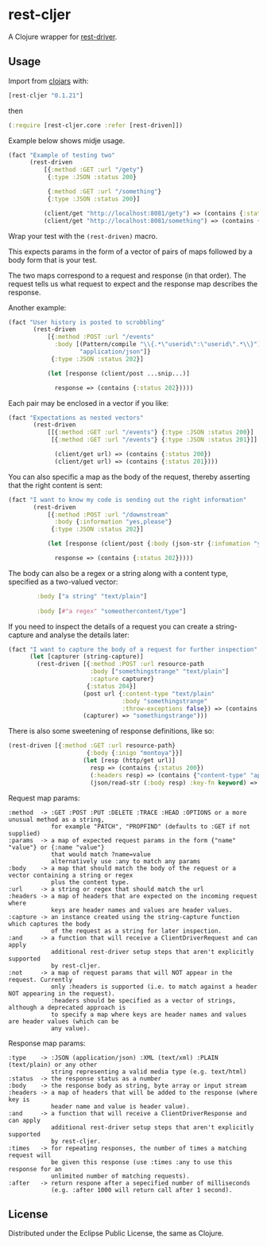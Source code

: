 # rest-cljer

A Clojure wrapper for [rest-driver](https://github.com/rest-driver/rest-driver).

## Usage

Import from [clojars](https://clojars.org/rest-cljer) with:

```clj
[rest-cljer "0.1.21"]
```

then

```clj
(:require [rest-cljer.core :refer [rest-driven]])
```

Example below shows midje usage.

```clj
(fact "Example of testing two"
      (rest-driven
          [{:method :GET :url "/gety"}
           {:type :JSON :status 200}

           {:method :GET :url "/something"}
           {:type :JSON :status 200}]

          (client/get "http://localhost:8081/gety") => (contains {:status 200})
          (client/get "http://localhost:8081/something") => (contains {:status 200})))
```

Wrap your test with the `(rest-driven)` macro.

This expects params in the form of a vector of pairs of maps followed by a body form that is your test.

The two maps correspond to a request and response (in that order). The request tells us what request to expect and the response map describes the response.

Another example:

```clj
(fact "User history is posted to scrobbling"
       (rest-driven
           [{:method :POST :url "/events"
             :body [(Pattern/compile "\\{.*\"userid\":\"userid\".*\\}")
                    "application/json"]}
            {:type :JSON :status 202}]

           (let [response (client/post ...snip...)]

             response => (contains {:status 202}))))
```

Each pair may be enclosed in a vector if you like:

```clj
(fact "Expectations as nested vectors"
       (rest-driven
           [[{:method :GET :url "/events"} {:type :JSON :status 200}]
            [{:method :GET :url "/events"} {:type :JSON :status 201}]]

             (client/get url) => (contains {:status 200})
             (client/get url) => (contains {:status 201})))
```

You can also specific a map as the body of the request, thereby asserting that the right content is sent:

```clj
(fact "I want to know my code is sending out the right information"
       (rest-driven
           [{:method :POST :url "/downstream"
             :body {:information "yes,please"}
            {:type :JSON :status 202}]

           (let [response (client/post {:body (json-str {:infomation "yes,please"}) :content-type :json]

             response => (contains {:status 202}))))
```

The body can also be a regex or a string along with a content type, specified as a two-valued vector:

```clj
        :body ["a string" "text/plain"]
        
        :body [#"a regex" "someothercontent/type"]
```

If you need to inspect the details of a request you can create a string-capture and analyse the details later:

```clj
(fact "I want to capture the body of a request for further inspection"
      (let [capturer (string-capture)]
        (rest-driven [{:method :POST :url resource-path
                       :body ["somethingstrange" "text/plain"]
                       :capture capturer}
                      {:status 204}]
                     (post url {:content-type "text/plain"
                                :body "somethingstrange"
                                :throw-exceptions false}) => (contains {:status 204})
                     (capturer) => "somethingstrange")))
```

There is also some sweetening of response definitions, like so:

```clj
(rest-driven [{:method :GET :url resource-path}
                      {:body {:inigo "montoya"}}]
                     (let [resp (http/get url)]
                       resp => (contains {:status 200})
                       (:headers resp) => (contains {"content-type" "application/json"})
                       (json/read-str (:body resp) :key-fn keyword) => {:inigo "montoya"}))
```


Request map params:

    :method  -> :GET :POST :PUT :DELETE :TRACE :HEAD :OPTIONS or a more unusual method as a string,
                for example "PATCH", "PROPFIND" (defaults to :GET if not supplied)
    :params  -> a map of expected request params in the form {"name" "value"} or {:name "value"}
                that would match ?name=value
                alternatively use :any to match any params
    :body    -> a map that should match the body of the request or a vector containing a string or regex
                plus the content type.
    :url     -> a string or regex that should match the url
    :headers -> a map of headers that are expected on the incoming request where
                keys are header names and values are header values.
    :capture -> an instance created using the string-capture function which captures the body
                of the request as a string for later inspection.
    :and     -> a function that will receive a ClientDriverRequest and can apply
                additional rest-driver setup steps that aren't explicitly supported
                by rest-cljer.
    :not     -> a map of request params that will NOT appear in the request. Currently
                only :headers is supported (i.e. to match against a header NOT appearing in the request).
                :headers should be specified as a vector of strings, although a deprecated approach is
                to specify a map where keys are header names and values are header values (which can be 
                any value).

Response map params:

    :type    -> :JSON (application/json) :XML (text/xml) :PLAIN (text/plain) or any other
                string representing a valid media type (e.g. text/html)
    :status  -> the response status as a number
    :body    -> the response body as string, byte array or input stream
    :headers -> a map of headers that will be added to the response (where key is
                header name and value is header value).
    :and     -> a function that will receive a ClientDriverResponse and can apply
                additional rest-driver setup steps that aren't explicitly supported
                by rest-cljer.
    :times   -> for repeating responses, the number of times a matching request will
                be given this response (use :times :any to use this response for an
                unlimited number of matching requests).
    :after   -> return respone after a sepecified number of milliseconds 
                (e.g. :after 1000 will return call after 1 second).

## License

Distributed under the Eclipse Public License, the same as Clojure.
